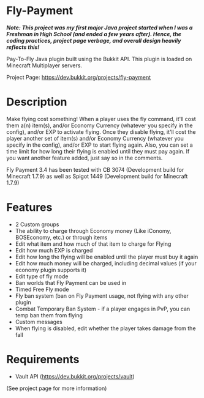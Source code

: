 Fly-Payment
===========

**_Note: This project was my first major Java project started when I was a Freshman in High School (and ended a few years after). Hence, the coding practices, project page verbage, and overall design heavily reflects this!_**

Pay-To-Fly Java plugin built using the Bukkit API. This plugin is loaded on Minecraft Multiplayer servers.

Project Page: https://dev.bukkit.org/projects/fly-payment

# Description
Make flying cost something! When a player uses the fly command, it'll cost them a(n) item(s), and/or Economy Currency (whatever you specify in the config), and/or EXP to activate flying. Once they disable flying, it'll cost the player another set of item(s) and/or Economy Currency (whatever you specify in the config), and/or EXP to start flying again. Also, you can set a time limit for how long their flying is enabled until they must pay again. If you want another feature added, just say so in the comments.

Fly Payment 3.4 has been tested with CB 3074 (Development build for Minecraft 1.7.9) as well as Spigot 1449 (Development build for Minecraft 1.7.9)

# Features
- 2 Custom groups
- The ability to charge through Economy money (Like iConomy, BOSEconomy, etc.) or through items
- Edit what item and how much of that item to charge for Flying
- Edit how much EXP is charged
- Edit how long the flying will be enabled until the player must buy it again
- Edit how much money will be charged, including decimal values (if your economy plugin supports it)
- Edit type of fly mode
- Ban worlds that Fly Payment can be used in
- Timed Free Fly mode
- Fly ban system (ban on Fly Payment usage, not flying with any other plugin
- Combat Temporary Ban System - if a player engages in PvP, you can temp ban them from flying
- Custom messages
- When flying is disabled, edit whether the player takes damage from the fall

# Requirements
- Vault API (https://dev.bukkit.org/projects/vault)

(See project page for more information)

